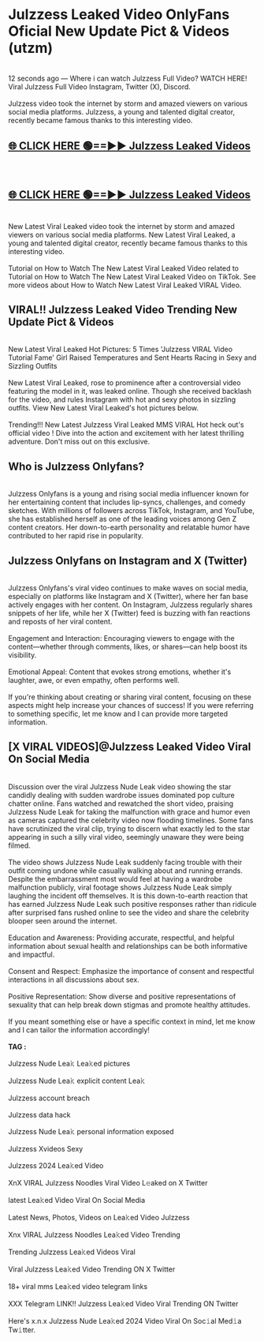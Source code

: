 # Julzzess Leaked Video OnlyFans Oficial New Update Pict & Videos (utzm)
<br>
12 seconds ago — Where i can watch Julzzess Full Video? WATCH HERE! Viral Julzzess Full Video Instagram, Twitter (X), Discord.
<br><br>
Julzzess video took the internet by storm and amazed viewers on various social media platforms. Julzzess, a young and talented digital creator, recently became famous thanks to this interesting video.
<br>
<h2><a href="https://play.trustnlinepharmacy.us?title=Julzzess">🌐 CLICK HERE 🟢==►► Julzzess Leaked Videos</a></h2>
<br>
<h2><a href="https://play.trustnlinepharmacy.us?title=Julzzess">🌐 CLICK HERE 🟢==►► Julzzess Leaked Videos</a></h2>
<br>
New Latest Viral Leaked video took the internet by storm and amazed viewers on various social media platforms. New Latest Viral Leaked, a young and talented digital creator, recently became famous thanks to this interesting video.
<br><br>
Tutorial on How to Watch The New Latest Viral Leaked Video related to Tutorial on How to Watch The New Latest Viral Leaked Video on TikTok. See more videos about How to Watch New Latest Viral Leaked VIRAL Video.
<br>
<h2>VIRAL!! Julzzess Leaked Video Trending New Update Pict & Videos</h2>
<br>
New Latest Viral Leaked Hot Pictures: 5 Times 'Julzzess VIRAL Video Tutorial Fame' Girl Raised Temperatures and Sent Hearts Racing in Sexy and Sizzling Outfits
<br><br>
New Latest Viral Leaked, rose to prominence after a controversial video featuring the model in it, was leaked online. Though she received backlash for the video, and rules Instagram with hot and sexy photos in sizzling outfits. View New Latest Viral Leaked's hot pictures below.
<br><br>
Trending!!! New Latest Julzzess Viral Leaked MMS VIRAL Hot heck out's official video ! Dive into the action and excitement with her latest thrilling adventure. Don't miss out on this exclusive.
<br>
<h2>Who is Julzzess Onlyfans?</h2>
<br>
Julzzess Onlyfans is a young and rising social media influencer known for her entertaining content that includes lip-syncs, challenges, and comedy sketches. With millions of followers across TikTok, Instagram, and YouTube, she has established herself as one of the leading voices among Gen Z content creators. Her down-to-earth personality and relatable humor have contributed to her rapid rise in popularity.
<br>
<h2>Julzzess Onlyfans on Instagram and X (Twitter)</h2>
<br>
Julzzess Onlyfans's viral video continues to make waves on social media, especially on platforms like Instagram and X (Twitter), where her fan base actively engages with her content. On Instagram, Julzzess regularly shares snippets of her life, while her X (Twitter) feed is buzzing with fan reactions and reposts of her viral content.
<br><br>
Engagement and Interaction: Encouraging viewers to engage with the content—whether through comments, likes, or shares—can help boost its visibility.
<br><br>
Emotional Appeal: Content that evokes strong emotions, whether it's laughter, awe, or even empathy, often performs well.
<br><br>
If you're thinking about creating or sharing viral content, focusing on these aspects might help increase your chances of success! If you were referring to something specific, let me know and I can provide more targeted information.
<br>
<h2>[X VIRAL VIDEOS]@Julzzess Leaked Video Viral On Social Media</h2>
<br>
Discussion over the viral Julzzess Nude Leak video showing the star candidly dealing with sudden wardrobe issues dominated pop culture chatter online. Fans watched and rewatched the short video, praising Julzzess Nude Leak for taking the malfunction with grace and humor even as cameras captured the celebrity video now flooding timelines. Some fans have scrutinized the viral clip, trying to discern what exactly led to the star appearing in such a silly viral video, seemingly unaware they were being filmed.
<br><br>
The video shows Julzzess Nude Leak suddenly facing trouble with their outfit coming undone while casually walking about and running errands. Despite the embarrassment most would feel at having a wardrobe malfunction publicly, viral footage shows Julzzess Nude Leak simply laughing the incident off themselves. It is this down-to-earth reaction that has earned Julzzess Nude Leak such positive responses rather than ridicule after surprised fans rushed online to see the video and share the celebrity blooper seen around the internet.
<br><br>
Education and Awareness: Providing accurate, respectful, and helpful information about sexual health and relationships can be both informative and impactful.
<br><br>
Consent and Respect: Emphasize the importance of consent and respectful interactions in all discussions about sex.
<br><br>
Positive Representation: Show diverse and positive representations of sexuality that can help break down stigmas and promote healthy attitudes.
<br><br>
If you meant something else or have a specific context in mind, let me know and I can tailor the information accordingly!
<br><br>
<strong>TAG :</strong>
<br><br>
Julzzess Nude Lea𝚔 Lea𝚔ed pictures
<br><br>
Julzzess Nude Lea𝚔 explicit content Lea𝚔
<br><br>
Julzzess account breach
<br><br>
Julzzess data hack
<br><br>
Julzzess Nude Lea𝚔 personal information exposed
<br><br>
Julzzess Xvideos Sexy
<br><br>
Julzzess 2024 Lea𝚔ed Video
<br><br>
XnX VIRAL Julzzess Noodles Viral Video L𝚎aked on X Twitter
<br><br>
latest Lea𝚔ed Video Viral On Social Media
<br><br>
Latest News, Photos, Videos on Lea𝚔ed Video Julzzess
<br><br>
Xnx VIRAL Julzzess Noodles Lea𝚔ed Video Trending
<br><br>
Trending Julzzess Lea𝚔ed Videos Viral
<br><br>
Viral Julzzess Lea𝚔ed Video Trending ON X Twitter
<br><br>
18+ viral mms Lea𝚔ed video telegram links
<br><br>
XXX Telegram LINK!! Julzzess Lea𝚔ed Video Viral Trending ON Twitter
<br><br>
Here's x.n.x Julzzess Nude Lea𝚔ed 2024 Video Viral On Soc𝚒al Med𝚒a Tw𝚒tter.